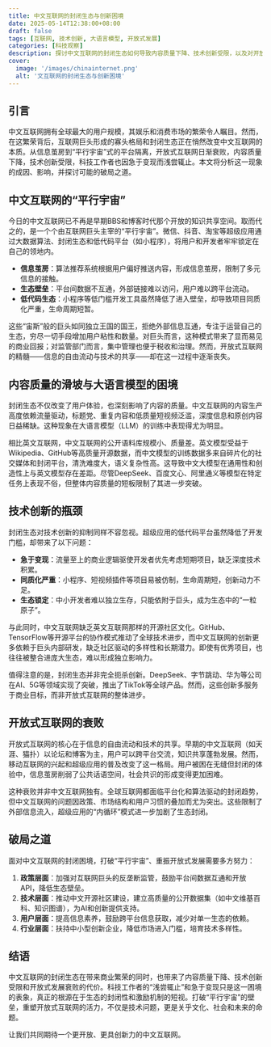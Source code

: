 ```yaml
---
title: 中文互联网的封闭生态与创新困境
date: 2025-05-14T12:38:00+08:00
draft: false
tags: [互联网, 技术创新, 大语言模型, 开放式发展]
categories: [科技观察]
description: 探讨中文互联网的封闭生态如何导致内容质量下降、技术创新受限，以及对开放式发展的深远影响。
cover:
  image: '/images/chinainternet.png'
  alt: '文互联网的封闭生态与创新困境'
---
```


## 引言

中文互联网拥有全球最大的用户规模，其娱乐和消费市场的繁荣令人瞩目。然而，在这繁荣背后，互联网巨头形成的寡头格局和封闭生态正在悄然改变中文互联网的本质。从信息茧房到“平行宇宙”式的平台隔离，开放式互联网日渐衰败，内容质量下降，技术创新受限，科技工作者也因急于变现而浅尝辄止。本文将分析这一现象的成因、影响，并探讨可能的破局之道。

## 中文互联网的“平行宇宙”

今日的中文互联网已不再是早期BBS和博客时代那个开放的知识共享空间。取而代之的，是一个个由互联网巨头主宰的“平行宇宙”。微信、抖音、淘宝等超级应用通过大数据算法、封闭生态和低代码平台（如小程序），将用户和开发者牢牢锁定在自己的领地内。

- **信息茧房**：算法推荐系统根据用户偏好推送内容，形成信息茧房，限制了多元信息的接触。
- **生态壁垒**：平台间数据不互通，外部链接难以访问，用户难以跨平台流动。
- **低代码生态**：小程序等低门槛开发工具虽然降低了进入壁垒，却导致项目同质化严重，生命周期短暂。

这些“宙斯”般的巨头如同独立王国的国王，拒绝外部信息互通，专注于运营自己的生态，穷尽一切手段增加用户粘性和数量。对巨头而言，这种模式带来了显而易见的商业回报；对监管部门而言，集中管理也便于税收和治理。然而，开放式互联网的精髓——信息的自由流动与技术的共享——却在这一过程中逐渐丧失。

## 内容质量的滑坡与大语言模型的困境

封闭生态不仅改变了用户体验，也深刻影响了内容的质量。中文互联网的内容生产高度依赖流量驱动，标题党、重复内容和低质量短视频泛滥，深度信息和原创内容日益稀缺。这种现象在大语言模型（LLM）的训练中表现得尤为明显。

相比英文互联网，中文互联网的公开语料库规模小、质量差。英文模型受益于Wikipedia、GitHub等高质量开源数据，而中文模型的训练数据多来自碎片化的社交媒体和封闭平台，清洗难度大，语义复杂性高。这导致中文大模型在通用性和创造性上与英文模型存在差距。尽管DeepSeek、百度文心、阿里通义等模型在特定任务上表现不俗，但整体内容质量的短板限制了其进一步突破。

## 技术创新的瓶颈

封闭生态对技术创新的抑制同样不容忽视。超级应用的低代码平台虽然降低了开发门槛，却带来了以下问题：

- **急于变现**：流量至上的商业逻辑驱使开发者优先考虑短期项目，缺乏深度技术积累。
- **同质化严重**：小程序、短视频插件等项目易被仿制，生命周期短，创新动力不足。
- **生态锁定**：中小开发者难以独立生存，只能依附于巨头，成为生态中的“一粒原子”。

与此同时，中文互联网缺乏英文互联网那样的开源社区文化。GitHub、TensorFlow等开源平台的协作模式推动了全球技术进步，而中文互联网的创新更多依赖于巨头内部研发，缺乏社区驱动的多样性和长期潜力。即使有优秀项目，也往往被整合进庞大生态，难以形成独立影响力。

值得注意的是，封闭生态并非完全扼杀创新。DeepSeek、字节跳动、华为等公司在AI、5G等领域实现了突破，推出了TikTok等全球产品。然而，这些创新多服务于商业目标，而非开放式互联网的整体进步。

## 开放式互联网的衰败

开放式互联网的核心在于信息的自由流动和技术的共享。早期的中文互联网（如天涯、猫扑）以论坛和博客为主，用户可以跨平台交流，知识共享蓬勃发展。然而，移动互联网的兴起和超级应用的普及改变了这一格局。用户被困在无缝但封闭的体验中，信息茧房削弱了公共话语空间，社会共识的形成变得更加困难。

这种衰败并非中文互联网独有。全球互联网都面临平台化和算法驱动的封闭趋势，但中文互联网的问题因政策、市场结构和用户习惯的叠加而尤为突出。这些限制了外部信息流入，超级应用的“内循环”模式进一步加剧了生态封闭。

## 破局之道

面对中文互联网的封闭困境，打破“平行宇宙”、重振开放式发展需要多方努力：

1. **政策层面**：加强对互联网巨头的反垄断监管，鼓励平台间数据互通和开放API，降低生态壁垒。
2. **技术层面**：推动中文开源社区建设，建立高质量的公开数据集（如中文维基百科、知识图谱），为AI和创新提供支持。
3. **用户层面**：提高信息素养，鼓励跨平台信息获取，减少对单一生态的依赖。
4. **行业层面**：扶持中小型创新企业，降低市场进入门槛，培育技术多样性。

## 结语

中文互联网的封闭生态在带来商业繁荣的同时，也带来了内容质量下降、技术创新受限和开放式发展衰败的代价。科技工作者的“浅尝辄止”和急于变现只是这一困境的表象，真正的根源在于生态的封闭性和激励机制的短视。打破“平行宇宙”的壁垒，重塑开放式互联网的活力，不仅是技术问题，更是关乎文化、社会和未来的命题。

让我们共同期待一个更开放、更具创新力的中文互联网。